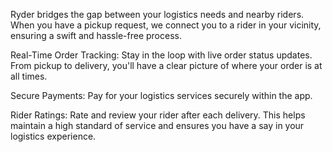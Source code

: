  Ryder bridges the gap between your logistics needs and nearby riders. When you have a pickup request, we connect you to a rider in your vicinity, ensuring a swift and hassle-free process.

Real-Time Order Tracking: Stay in the loop with live order status updates. From pickup to delivery, you'll have a clear picture of where your order is at all times.

Secure Payments: Pay for your logistics services securely within the app. 

Rider Ratings: Rate and review your rider after each delivery. This helps maintain a high standard of service and ensures you have a say in your logistics experience.
